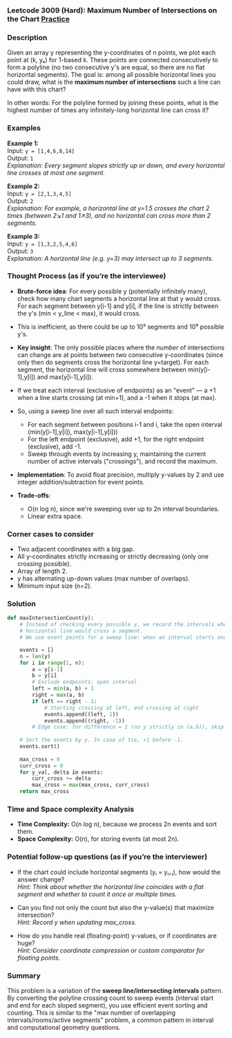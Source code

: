 ### Leetcode 3009 (Hard): Maximum Number of Intersections on the Chart [Practice](https://leetcode.com/problems/maximum-number-of-intersections-on-the-chart)

### Description  
Given an array y representing the y-coordinates of n points, we plot each point at (k, yₖ) for 1-based k. These points are connected consecutively to form a polyline (no two consecutive y's are equal, so there are no flat horizontal segments). The goal is: among all possible horizontal lines you could draw, what is the **maximum number of intersections** such a line can have with this chart?

In other words: For the polyline formed by joining these points, what is the highest number of times any infinitely-long horizontal line can cross it?

### Examples  

**Example 1:**  
Input: `y = [1,4,6,8,14]`  
Output: `1`  
*Explanation: Every segment slopes strictly up or down, and every horizontal line crosses at most one segment.*

**Example 2:**  
Input: `y = [2,1,3,4,5]`  
Output: `2`  
*Explanation: For example, a horizontal line at y=1.5 crosses the chart 2 times (between 2↘️1 and 1↗️3), and no horizontal can cross more than 2 segments.*

**Example 3:**  
Input: `y = [1,3,2,5,4,6]`  
Output: `3`  
*Explanation: A horizontal line (e.g. y=3) may intersect up to 3 segments.*

### Thought Process (as if you’re the interviewee)  
- **Brute-force idea**: For every possible y (potentially infinitely many), check how many chart segments a horizontal line at that y would cross. For each segment between y[i-1] and y[i], if the line is strictly between the y's (min < y_line < max), it would cross.  
- This is inefficient, as there could be up to 10⁵ segments and 10⁹ possible y's.

- **Key insight**: The only possible places where the *number* of intersections can change are at points between two consecutive y-coordinates (since only then do segments cross the horizontal line y=target). For each segment, the horizontal line will cross somewhere between min(y[i-1],y[i]) and max(y[i-1],y[i]).  
- If we treat each interval (exclusive of endpoints) as an "event" — a +1 when a line starts crossing (at min+1), and a -1 when it stops (at max).

- So, using a sweep line over all such interval endpoints:  
    - For each segment between positions i-1 and i, take the open interval (min(y[i-1],y[i]), max(y[i-1],y[i]))
    - For the left endpoint (exclusive), add +1, for the right endpoint (exclusive), add -1.
    - Sweep through events by increasing y, maintaining the current number of active intervals ("crossings"), and record the maximum.

- **Implementation**: To avoid float precision, multiply y-values by 2 and use integer addition/subtraction for event points.

- **Trade-offs**:  
    - O(n log n), since we're sweeping over up to 2n interval boundaries.
    - Linear extra space.

### Corner cases to consider  
- Two adjacent coordinates with a big gap.
- All y-coordinates strictly increasing or strictly decreasing (only one crossing possible).
- Array of length 2.
- y has alternating up-down values (max number of overlaps).
- Minimum input size (n=2).

### Solution

```python
def maxIntersectionCount(y):
    # Instead of checking every possible y, we record the intervals where a
    # horizontal line would cross a segment.
    # We use event points for a sweep line: when an interval starts and ends.

    events = []
    n = len(y)
    for i in range(1, n):
        a = y[i-1]
        b = y[i]
        # Exclude endpoints: open interval
        left = min(a, b) + 1
        right = max(a, b)
        if left <= right - 1:
            # Starting crossing at left, end crossing at right
            events.append((left, 1))
            events.append((right, -1))
        # Edge case: for difference = 1 (no y strictly in (a,b)), skip
        
    # Sort the events by y. In case of tie, +1 before -1.
    events.sort()
    
    max_cross = 0
    curr_cross = 0
    for y_val, delta in events:
        curr_cross += delta
        max_cross = max(max_cross, curr_cross)
    return max_cross
```

### Time and Space complexity Analysis  

- **Time Complexity:** O(n log n), because we process 2n events and sort them.
- **Space Complexity:** O(n), for storing events (at most 2n).

### Potential follow-up questions (as if you’re the interviewer)  

- If the chart could include horizontal segments (yᵢ = yᵢ₊₁), how would the answer change?  
  *Hint: Think about whether the horizontal line coincides with a flat segment and whether to count it once or multiple times.*

- Can you find not only the count but also the y-value(s) that maximize intersection?  
  *Hint: Record y when updating max_cross.*

- How do you handle real (floating-point) y-values, or if coordinates are huge?  
  *Hint: Consider coordinate compression or custom comparator for floating points.*

### Summary
This problem is a variation of the **sweep line/intersecting intervals** pattern. By converting the polyline crossing count to sweep events (interval start and end for each sloped segment), you use efficient event sorting and counting. This is similar to the "max number of overlapping intervals/rooms/active segments" problem, a common pattern in interval and computational geometry questions.
